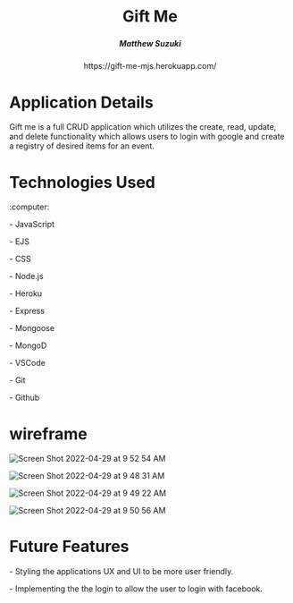 <div align ="center">
   <h1>Gift Me </h1>
   <h3></h3>
   <h5> Matthew Suzuki </h5>https://gift-me-mjs.herokuapp.com/                         
</div>

<h1> Application Details</h1>
<p>Gift me is a full CRUD application which utilizes the create, read, update, and delete functionality which allows users to login with google and create a registry of desired items for an event.</p>
<div> 
<h1>Technologies Used</h1>
:computer: 
<p>- JavaScript
<p>- EJS
<p>- CSS
<p>- Node.js
<p>- Heroku
<p>- Express
<p>- Mongoose 
<p>- MongoD
<p>- VSCode
<p>- Git
<p>- Github

</div>
<div>
<h1>wireframe</h1>



![Screen Shot 2022-04-29 at 9 52 54 AM](https://user-images.githubusercontent.com/53027722/165992601-5399eea1-6149-4d4e-ae1c-92d7ad517f99.png)

![Screen Shot 2022-04-29 at 9 48 31 AM](https://user-images.githubusercontent.com/53027722/165992688-645f5c84-c487-46c5-8734-1bf819899da9.png)

![Screen Shot 2022-04-29 at 9 49 22 AM](https://user-images.githubusercontent.com/53027722/165992726-72e0e614-bc09-44b8-a407-8137502c0c01.png)

![Screen Shot 2022-04-29 at 9 50 56 AM](https://user-images.githubusercontent.com/53027722/165992775-e6784db5-39f2-4afc-a144-f2a6746e30b8.png)


</div>
<div>
<h1> Future Features </h1>
<p> - Styling the applications UX and UI to be more user friendly.

<p> - Implementing the the login to allow the user to login with facebook. 
</div>
